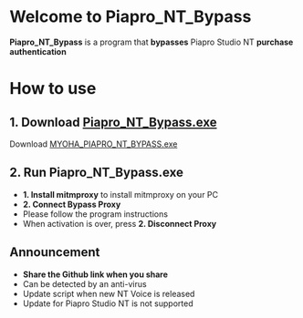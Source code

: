 # Welcome to Piapro_NT_Bypass
**Piapro_NT_Bypass** is a program that **bypasses** Piapro Studio NT **purchase authentication**


# How to use


## 1. Download [Piapro_NT_Bypass.exe](https://github.com/MYOHA/Piapro_NT_Bypass/releases/download/Release2/MYOHA_PIAPRO_NT_BYPASS_2.exe)

Download [MYOHA_PIAPRO_NT_BYPASS.exe](https://github.com/MYOHA/Piapro_NT_Bypass/releases/download/Release2/MYOHA_PIAPRO_NT_BYPASS_2.exe)

## 2. Run Piapro_NT_Bypass.exe

- **1. Install mitmproxy** to install mitmproxy on your PC
- **2. Connect Bypass Proxy**
- Please follow the program instructions
- When activation is over, press **2. Disconnect Proxy**

## Announcement
- **Share the Github link when you share**
- Can be detected by an anti-virus
- Update script when new NT Voice is released
- Update for Piapro Studio NT is not supported



